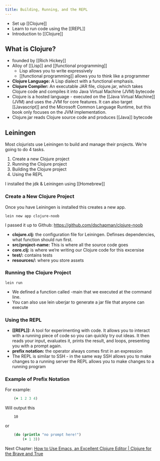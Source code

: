 ```yaml
---
title: Building, Running, and the REPL
---
```


-   Set up [[Clojure]]
-   Learn to run code using the [[REPL]]
-   Introduction to [[Clojure]]

## What is Clojure?

-   founded by [[Rich Hickey]]
-   Alloy of [[Lisp]] and [[functional programming]]
    -   Lisp allows you to write expressively
    -   [[functional programming]] allows you to think like a programmer
-   **Clojure Language:** A Lisp dialect with a functional emphasis.
-   **Clojure Compiler:** An executable JAR file, clojure.jar, which takes Clojure code and compiles it into Java Virtual Machine (JVM) bytecode
-   Clojure is a hosted language - executed on the [[Java Virtual Machine]] (JVM) and uses the JVM for core features. It can also target [[Javascript]] and the Microsoft Common Language Runtime, but this book only focuses on the JVM implementation.
-   Clojure.jar reads Clojure source code and produces [[Java]] bytecode

## Leiningen

Most clojurists use Leiningen to build and manage their projects. We&rsquo;re going to do 4 tasks.

1.  Create a new Clojure project
2.  Running the Clojure project
3.  Building the Clojure project
4.  Using the REPL

I installed the jdk & Leiningen using [[Homebrew]]



### Create a New Clojure Project

Once you have Leiningen is installed this creates a new app.

    lein new app clojure-noob

I passed it up to Github: <https://github.com/dschapman/clojure-noob>

-   **clojure.clj:** the configuration file for Leiningen. Definses dependencies, what function should run first.
-   **src/project-name:** This is where all the source code goes
-   **core.clj:** is where we&rsquo;re writing our Clojure code for this excersise
-   **test/:** contains tests
-   **resources/:** where you store assets


### Running the Clojure Project

    lein run

-   We defined a function called -main that we executed at the command line.
-   You can also use lein uberjar to generate a jar file that anyone can execute


### Using the REPL

-   **[[REPL]]:** A tool for experimenting with code. It allows you to interact with a running piece of code so you can quickly try out ideas. It then reads your input, evaluates it, prints the result, and loops, presenting you with a prompt again.
-   **prefix notation:** the operator always comes first in an expression
-   The REPL is similar to SSH - in the same way SSH allows you to make changes to a running server the REPL allows you to make changes to a running program


### Example of Prefix Notation

For example:
```clojure
    (+ 1 2 3 4)
```
Will output this
```
    10
```
or
```clojure
    (do (println "no prompt here!")
        (+ 1 3))
```

Next Chapter: [How to Use Emacs, an Excellent Clojure Editor | Clojure for the Brave and True](how_to_use_emacs_an_excellent_clojure_editor_clojure_for_the_brave_and_true.md)

